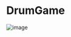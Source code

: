 # DrumGame

![image](https://github.com/yashmalhotra-ai/DrumGame/assets/83369979/5e397f45-c687-4ad4-804e-9be5e2325716)
